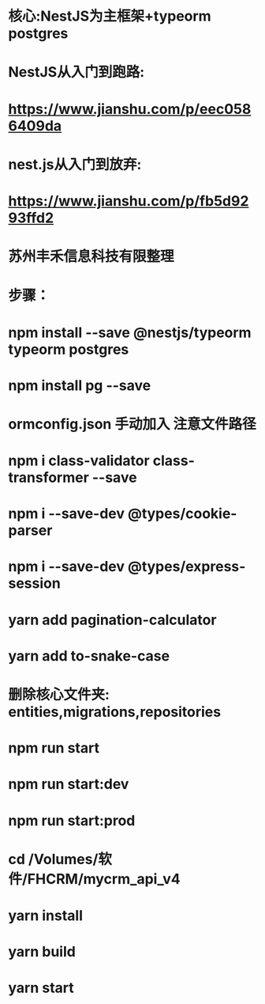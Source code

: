 # 核心:NestJS为主框架+typeorm postgres
# NestJS从入门到跑路:
# https://www.jianshu.com/p/eec0586409da
# nest.js从入门到放弃:
# https://www.jianshu.com/p/fb5d9293ffd2
# 苏州丰禾信息科技有限整理
# 步骤：
# npm install --save @nestjs/typeorm typeorm postgres
# npm install pg --save
# ormconfig.json 手动加入 注意文件路径
# npm i class-validator class-transformer --save
# npm i --save-dev @types/cookie-parser
# npm i --save-dev @types/express-session
# yarn add pagination-calculator
# yarn add to-snake-case
# 删除核心文件夹: entities,migrations,repositories
# npm run start
# npm run start:dev
# npm run start:prod
# cd /Volumes/软件/FHCRM/mycrm_api_v4
# yarn install
# yarn build
# yarn start
